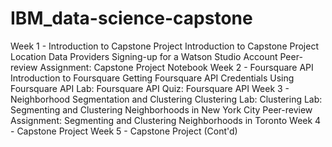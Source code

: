 # IBM_data-science-capstone
Week 1 - Introduction to Capstone Project Introduction to Capstone Project Location Data Providers Signing-up for a Watson Studio Account Peer-review Assignment: Capstone Project Notebook Week 2 - Foursquare API Introduction to Foursquare Getting Foursquare API Credentials Using Foursquare API Lab: Foursquare API Quiz: Foursquare API Week 3 - Neighborhood Segmentation and Clustering Clustering Lab: Clustering Lab: Segmenting and Clustering Neighborhoods in New York City Peer-review Assignment: Segmenting and Clustering Neighborhoods in Toronto Week 4 - Capstone Project Week 5 - Capstone Project (Cont'd)
